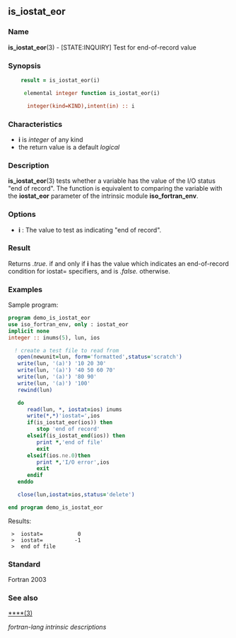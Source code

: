 ## is_iostat_eor

### **Name**

**is_iostat_eor**(3) - \[STATE:INQUIRY\] Test for end-of-record value

### **Synopsis**

```fortran
    result = is_iostat_eor(i)
```

```fortran
     elemental integer function is_iostat_eor(i)

      integer(kind=KIND),intent(in) :: i
```

### **Characteristics**

- **i** is _integer_ of any kind
- the return value is a default _logical_

### **Description**

**is_iostat_eor**(3) tests whether a variable has the value of the
I/O status "end of record". The function is equivalent to comparing
the variable with the **iostat_eor** parameter of the intrinsic module
**iso_fortran_env**.

### **Options**

- **i**
  : The value to test as indicating "end of record".

### **Result**

Returns _.true._ if and only if **i** has the value which indicates
an end-of-record condition for iostat= specifiers, and is _.false._
otherwise.

### **Examples**

Sample program:

```fortran
program demo_is_iostat_eor
use iso_fortran_env, only : iostat_eor
implicit none
integer :: inums(5), lun, ios

  ! create a test file to read from
   open(newunit=lun, form='formatted',status='scratch')
   write(lun, '(a)') '10 20 30'
   write(lun, '(a)') '40 50 60 70'
   write(lun, '(a)') '80 90'
   write(lun, '(a)') '100'
   rewind(lun)

   do
      read(lun, *, iostat=ios) inums
      write(*,*)'iostat=',ios
      if(is_iostat_eor(ios)) then
         stop 'end of record'
      elseif(is_iostat_end(ios)) then
         print *,'end of file'
         exit
      elseif(ios.ne.0)then
         print *,'I/O error',ios
         exit
      endif
   enddo

   close(lun,iostat=ios,status='delete')

end program demo_is_iostat_eor
```

Results:

```text
 >  iostat=           0
 >  iostat=          -1
 >  end of file
```

### **Standard**

Fortran 2003

### **See also**

[\*\*\*\*(3)](#)

_fortran-lang intrinsic descriptions_
